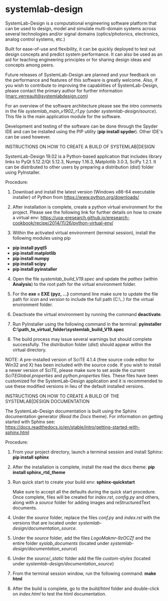 # systemlab-design

SystemLab-Design is a computational engineering software platform that can be used
to design, model and simulate multi-domain systems across several technologies 
and/or signal domains (optics/photonics, electronics, analog control systems, etc.)

Built for ease-of-use and flexibility, it can be quickly deployed to test out
design concepts and predict system performance. It can also be used as an
aid for teaching engineering principles or for sharing design ideas and concepts
among peers.

Future releases of SystemLab-Design are planned and your feedback on the performance
and features of this software is greatly welcome. Also, if you wish to contribute to
improving the capabilities of SystemLab-Design, please contact the primary
author for further information (marc.verreault@systemlabdesign.com)

For an overview of the software architecture please see the intro comments in the file 
*systemlab_main_v1902_r1.py* (under *systemlab-design/source*). This file is the main 
application module for the software.

Development and testing of the software can be done through the Spyder IDE and can be installed 
using the PIP utility (**pip install spyder**). Other IDE's can be used however.

INSTRUCTIONS ON HOW TO CREATE A BUILD OF SYSTEMLAB|DESIGN

SystemLab-Design 19.02 is a Python-based application that includes library links to PyQt 5.12.2/Qt 5.12.3, 
Numpy 1.16.3, Matplotlib 3.0.3, SciPy 1.2.1. It can be distributed to other users by preparing a 
distribution (dist) folder using PyInstaller.

Procedure:

1) Download and install the latest version (Windows x86-64 executable installer) of Python
from https://www.python.org/downloads/

2) After installation is complete, create a python virtual environment for the project. Please see the following 
link for further details on how to create a virtual env: https://uoa-eresearch.github.io/eresearch-cookbook/recipe/2014/11/26/python-virtual-env/

3) Within the activated virtual environment (terminal session), install the following modules using pip

- **pip install pyqt5**
- **pip install matplotlib**
- **pip install numpy**
- **pip install scipy**
- **pip install pyinstaller**
    
4) Open the file *systemlab_build_V19.spec* and update the *pathex* (within **Analysis**) to the root 
path for the virtual environment folder. 

5) For the **exe = EXE (pyz, ...)** command line make sure to update the file path for *icon* and *version* to
include the full path (C:\\..) for the virtual environment folder.

6) Deactivate the virtual environment by running the command **deactivate**.

7) Run PyInstaller using the following command in the terminal: **pyinstaller C:\path_to_virtual_folder\systemlab_build_V19.spec**

8) The build process may issue several warnings but should complete successfully. The distribution folder (*dist*) 
should appear within the virtual directory.

NOTE: A pre-installed version of SciTE 4.1.4 (free source code editor for Win32 and X) has been included with the 
source code. If you wish to install a newer version of SciTE, please make sure to set aside the current *SciTEGlobal.properties*
and *python.properties* files. These files have been customized for the SystemLab-Design application and it is recommended 
to use these modified versions in lieu of the default installed versions.


INSTRUCTIONS ON HOW TO CREATE A BUILD OF THE SYSTEMLAB|DESIGN DOCUMENTATION

The SystemLab-Design documentation is built using the Sphinx documentation generator (*Read the Docs* theme).
For information on getting started with Sphinx see: https://docs.readthedocs.io/en/stable/intro/getting-started-with-sphinx.html

Procedure:

1) From your project directory, launch a terminal session and install Sphinx: **pip install sphinx**

2) After the installation is complete, install the read the docs theme: **pip install sphinx_rtd_theme**

3) Run quick start to create your build env: **sphinx-quickstart**

   Make sure to accept all the defaults during the quick start procedure. Once complete, files will be created for *index.rst*,
   *config.py* and others, along with a *source* folder for adding images and reStructuredText documents.
   
4) Under the *source* folder, replace the files *conf.py* and *index.rst* with the versions that are located under 
   *systemlab-design/documentation_source*.
   
5) Under the *source* folder, add the files *LogoMakmr-9zOCZf* and the entire folder *syslab_documents* (located 
   under *systemlab-design/documentation_source*)

6) Under the *source/_static* folder add the file *custom-styles* (located under *systemlab-design/documentation_source*)

7) From the terminal session window, run the following command: **make html**

8) After the build is complete, go to the *build/html* folder and double-click on *index.html* to test the html 
   documentation.


